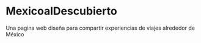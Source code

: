 # MexicoalDescubierto
Una pagina web diseña para compartir experiencias de viajes alrededor de México
